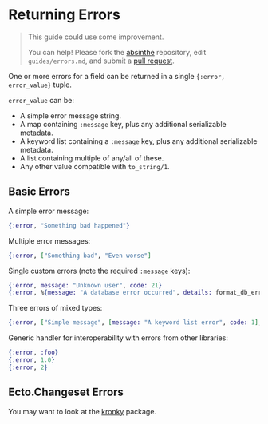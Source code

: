 # Returning Errors

> This guide could use some improvement.
>
> You can help! Please fork the [absinthe](https://github.com/absinthe-graphql/absinthe) repository, edit `guides/errors.md`, and submit a [pull request](https://github.com/absinthe-graphql/absinthe/pulls).

One or more errors for a field can be returned in a single `{:error, error_value}` tuple.

`error_value` can be:
- A simple error message string.
- A map containing `:message` key, plus any additional serializable metadata.
- A keyword list containing a `:message` key, plus any additional serializable metadata.
- A list containing multiple of any/all of these.
- Any other value compatible with `to_string/1`.

## Basic Errors

A simple error message:

``` elixir
{:error, "Something bad happened"}
```

Multiple error messages:

``` elixir
{:error, ["Something bad", "Even worse"]
```

Single custom errors (note the required `:message` keys):

``` elixir
{:error, message: "Unknown user", code: 21}
{:error, %{message: "A database error occurred", details: format_db_error(some_value)}}
```

Three errors of mixed types:

``` elixir
{:error, ["Simple message", [message: "A keyword list error", code: 1], %{message: "A map error"}]}
```

Generic handler for interoperability with errors from other libraries:

``` elixir
{:error, :foo}
{:error, 1.0}
{:error, 2}
```

## Ecto.Changeset Errors

You may want to look at the [kronky](https://hex.pm/packages/kronky) package.
